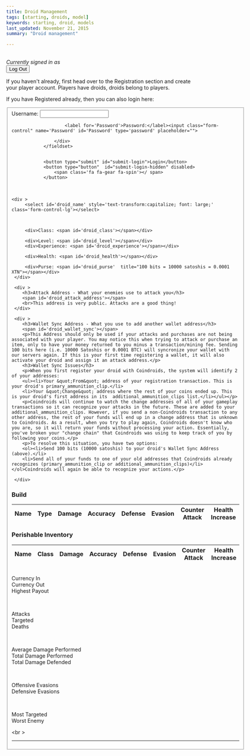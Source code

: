 ```yaml
---
title: Droid Management
tags: [starting, droids, model]
keywords: starting, droid, models 
last_updated: November 21, 2015
summary: "Droid management"

---
```



<br />

<script> 
$(document).ready(function(){
$("#submit-creation-hidden").hide();
$("#submit-login-hidden").hide();
$("#user-box").hide();
$("#reg-warning").hide();
$("#droid_details_1").hide();
$("#droid_details_2").hide();

});

</script>

 


<div id='user-box'>
<i>Currently signed in as <span id='username_display'></span></i><form ><button type='submit' id='log_out'>Log Out</button></form>
</div>

<div id='reg-warning'>
If you haven't already, first head over to the Registration section and create your player account. Players have droids, droids belong to players. 

If you have Registered already, then you can also login here:

<form class="pure-form" id="login-form">
				<fieldset class="form-group">
					<div>
						<label for='Username'> Username: </label><input class="form-control" name='Username' id='Username' type='text'>

						<label for='Password'>Password:</label><input class="form-control" name='Password' id='Password' type='password' placeholder="">
						
					</div>
				</fieldset>

				
				<button type="submit" id="submit-login">Login</button>
				<button type="button"  id="submit-login-hidden" disabled>
					<span class='fa fa-gear fa-spin'></	span>
				</button>
</form>



<script>
$("#submit-login").click(function( event ) {
   $("#submit-login").hide();
   $("#submit-login-hidden").show();
   event.preventDefault();



		   var registrationData = {
		           "username" : $("#Username").val(),
		           "password" : $("#Password").val()
		       };
		   jQuery.ajax({
		    url: "https://api.coindroids.com/rpc/identify",
		    type: "POST",
		    processData: false,
		       contentType: 'application/json',
		    data: JSON.stringify(registrationData)
			})
		.done(function(data, textStatus, jqXHR) {

		    localStorage.Username = $("#Username").val();
		    localStorage.AuthToken = 'Bearer ' + data.token;
		    
		    $("#Password").val('');
			$("#Username").val('');
		    
		       $("#reg-warning").hide();
		       	$("#user-box").show();
			   	$("#username_display").html(localStorage.Username)
		    

		 	$("#login-form").submit();
		    
		    
		    console.log("HTTP Request Succeeded: " + jqXHR.status);
		    console.log(data);
		})
		.fail(function(jqXHR, textStatus, errorThrown) {
		    console.log("HTTP Request Failed");
		})
		.always(function() {
		    /* ... */
		});


   
});

$("#log_out").click(function( event ) {
	localStorage.clear();

});

</script>  
</div>


<script> 
$(document).ready(function(){

if (localStorage.Username == null)
{
	$("#reg-warning").show();
	$("#user-box").hide();
	
} else {
	$("#reg-warning").hide();
	$("#user-box").show();
	$("#username_display").html(localStorage.Username)
	
	$("#droid_details_1").show();
	$("#droid_details_2").show();
		    
	
		jQuery.ajax({
		    url: "https://api.coindroids.com/droid?username=eq."+localStorage.Username,
		    type: "GET",
		    processData: false,
		       contentType: 'application/json',
			})
		.done(function(data, textStatus, jqXHR) {
			
			 tmp = '';
			 for (index = data.length - 1; index >= 0; --index) { 
				if (index == 0 ) {tmp = 'selected'} else { tmp = '';}
				$("#droid_name").append("<option value="+data[index].id+" "+tmp+">"+data[index].name+" ("+data[index].currency_code+")</option>");

			}
			
			  index = 0;
				$("#droid_class").html(data[index].droid_class);
				$("#droid_image").html("<img src='https://static.coindroids.com/Item/Model/full/" + data[index].droid_model_image + ".jpg' width='150px'/>");
				$("#droid_experience").html(data[index].experience);
				$("#droid_level").html(data[index].level);
				$("#droid_purse").html((data[index].purse_current/100) + "/" + (data[0].purse_max/100)+ " bits");
		  	    $("#droid_health").html(data[index].health_current + "/" + data[0].health_max);
		  	    
		  	    if (data[index].attack_address == null) {
		  	    	$("#droid_attack_address").html("<i>Your attack address has not be assigned. You need to complete you first wallet syncronization process first.");
		  	    } else {
		  	    	$("#droid_attack_address").html(data[index].attack_address + "<br><img src='https://chart.googleapis.com/chart?cht=qr&chl="+data[index].attack_address+"&chs=180x180&choe=UTF-8&chld=L|2' alt=''>")
		  	    }
		  	    
		  		for (build_index = data[index].build.length - 1; build_index >= 0; --build_index) {
		  			$("#droid_build").append("<tr><th>"+data[index].build[build_index].name+"<td>"+data[index].build[build_index].item_type+"<td>"+data[index].build[build_index].damage+"<td>"+data[index].build[build_index].accuracy+"<td>"+data[index].build[build_index].defense+"<td>"+data[index].build[build_index].evasion+"<td>"+data[index].build[build_index].counter_attack+"<td>"+data[index].build[build_index].health_increase);
		  		}
		  		
		  		if (data[index].inventory != null) {
			  		for (inventory_index = data[index].inventory.length - 1; inventory_index >= 0; --inventory_index) {
			  			$("#droid_inventory").append("<tr><th>"+data[index].inventory[inventory_index].name+"<td>"+data[index].inventory[inventory_index].item_type+"<td>"+data[index].inventory[inventory_index].damage+"<td>"+data[index].inventory[inventory_index].accuracy+"<td>"+data[index].inventory[inventory_index].defense+"<td>"+data[index].inventory[inventory_index].evasion+"<td>"+data[index].inventory[inventory_index].counter_attack+"<td>"+data[index].inventory[inventory_index].health_increase);
			  		}
		  		} else {
		  		$("#droid_inventory").append("<th> Inventory is empty. <td><td><td><td><td><td><td> ");
		  		}
	
		 	get_reg_qr(data[index].id);
		 	
		 			$("#currency_in").html(formatNumber(data[index].currency_in/100) + '&nbsp;bits' );
					$("#currency_out").html(formatNumber(data[index].currency_out/100) + '&nbsp;bits' );
					$("#highest_payout").html(formatNumber(data[index].highest_payout/100) + '&nbsp;bits' );
					$("#attacks").html(data[index].attacks);
					$("#deaths").html(data[index].deaths);
					$("#targeted").html(data[index].targeted);					
					$("#defensive_evasions").html(data[index].defensive_evasions);
					$("#offensive_evasions").html(data[index].offensive_evasions);
					
					$("#total_damage_performed").html(formatNumber(data[index].total_damage_performed.toFixed(2)));
					$("#total_damage_defended").html(formatNumber(data[index].total_damage_defended.toFixed(2)));
					
					$("#average_damage_performed").html(formatNumber(data[index].average_damage_performed.toFixed(2)));

					$("#most_targeted").html(data[index].most_targeted_name + ' (' + data[index].most_targeted_id + ')');
					$("#worst_enemy").html(data[index].worst_enemy_name + ' (' + data[index].worst_enemy_id + ')');
		 	
		    console.log("HTTP Request Succeeded: " + jqXHR.status);
		    console.log(data);
		})
		.fail(function(jqXHR, textStatus, errorThrown) {
		    console.log("HTTP Request Failed");
		})
		.always(function() {
		       $("#submit-lookup").show();
			   $("#submit-lookup-hidden").hide();
		});
	
		
	}

});

function formatNumber (num) {
    return num.toString().replace(/(\d)(?=(\d{3})+(?!\d))/g, "$1,")
}



function get_reg_qr(droid_id){
	 var qrData = {
	           "droid_id" : droid_id
	       };


    jQuery.ajax({
	    url: "https://api.coindroids.com/rpc/get_droid_registration_address",
	    headers:  {
			"Authorization": localStorage.AuthToken
		},
	    type: "POST",
	    contentType: 'application/json',
	    data: JSON.stringify(qrData)
		})
	.done(function(data, textStatus, jqXHR) {
	    var qrtext = encodeURIComponent("bitcoin://" + data[0].get_droid_registration_address + "?amount=0.0001&message=Wallet%20Sync");
	    $("#droid_wallet_sync").html(data[0].get_droid_registration_address + "<br><br><img src='https://chart.googleapis.com/chart?cht=qr&chl="+qrtext+"&chs=180x180&choe=UTF-8&chld=L|2' alt=''></p>");
	
		console.log("HTTP Request Succeeded: " + jqXHR.status);
	    console.log(data);
	})
	.fail(function(jqXHR, textStatus, errorThrown) {
		    $("#CreationFormContent").html("<p>Creation Failed!</p>");
	    console.log("HTTP Request Failed");
	})
	.always(function() {
	    /* ... */
	});

}



</script>

<br>

<div class="container"  id='droid_details_1'>

 <div class="row">
			
 	<div >
		 <select id='droid_name' style='text-transform:capitalize; font: large;' class='form-control-lg'></select>
		

	
		 <div>Class: <span id='droid_class'></span></div>
		 
		 <div>Level: <span id='droid_level'></span></div>
		 <div>Experience: <span id='droid_experience'></span></div>
		
		 <div>Health: <span id='droid_health'></span></div>
		
		 <div>Purse: <span id='droid_purse'  title="100 bits = 10000 satoshis = 0.0001 XTN"></span></div>
	 </div>

	 <div >
		<h3>Attack Address - What your enemies use to attack you</h3>
		<span id='droid_attack_address'></span>
		<br>This address is very public. Attacks are a good thing!	 	
	 </div>	

	 <div >
	 	<h3>Wallet Sync Address - What you use to add another wallet address</h3>
		<span id='droid_wallet_sync'></span>
		<p>This Address should only be used if your attacks and purchases are not being associated with your player. You may notice this when trying to attack or purchase an item, only to have your money returned to you minus a transaction/mining fee. Sending 100 bits here (i.e. 10000 Satoshis or 0.0001 BTC) will syncronize your wallet with our servers again. If this is your first time registering a wallet, it will also activate your droid and assign it an attack address.</p> 
		<h3>Wallet Sync Issues</h3>
		<p>When you first register your droid with Coindroids, the system will identify 2 of your addresses:
		<ul><li>Your &quot;From&quot; address of your registration transaction. This is your droid's primary_ammunition_clip.</li>
		<li>Your &quot;Change&quot; address where the rest of your coins ended up. This is your droid's first address in its  additional_ammunition_clips list.</li></ul></p>
		<p>Coindroids will continue to watch the change addresses of all of your gameplay transactions so it can recognize your attacks in the future. These are added to your additional_ammunition_clips. However, if you send a non-Coindroids transaction to any other address, the rest of your funds will end up in a change address that is unknown to Coindroids. As a result, when you try to play again, Coindroids doesn't know who you are, so it will return your funds without processing your action. Essentially, you've broken your "change chain" that Coindroids was using to keep track of you by following your coins.</p>
		<p>To resolve this situation, you have two options:
		<ol><li>Send 100 bits (10000 satoshis) to your droid's Wallet Sync Address (above).</li>
		<li>Send all of your funds to one of your old addresses that Coindroids already recognizes (primary_ammunition_clip or additional_ammunition_clips)</li></ol>Coindroids will again be able to recognize your actions.</p>
	
	 </div>
  <div>
  <div id='droid_image' class="col-md-4 text-center"></div>

  
</div>
<div class="container" id='droid_details_2'>
 <div class="row">
 <h3>Build</h3>
 <table id='build'>
 <thead>
 	  <tr>
   <th id="n"> Name
   <th> Type
   <th> Damage	
   <th> Accuracy	
   <th> Defense	
   <th> Evasion	
   <th> Counter Attack	
   <th> Health Increase
 </thead>
 <tbody id='droid_build'>
   
 </tbody>
 </table>

 
 <h3>Perishable Inventory</h3>
 <table id='inventory'>
 <thead>
 	  <tr>
   <th id="n"> Name
   <th> Class
   <th> Damage	
   <th> Accuracy	
   <th> Defense	
   <th> Evasion	
   <th> Counter Attack	
   <th> Health Increase
 </thead>
 <tbody id='droid_inventory'>
   
 </tbody>
 </table> 
 </div>
</div>
<br \>


<div class="row">
          <div class="col-md-4"><span class='big_number' id='currency_in'></span><div class="kbCaption">Currency In</div></div>
          <div class="col-md-4"><span class='big_number' id='currency_out'></span><div class="kbCaption">Currency Out</a></div></div>
          <div class="col-md-4"><span class='big_number' id='highest_payout'></span><div class="kbCaption">Highest Payout</div></a></div>
</div>
<p>&nbsp;</p>
<div class="row">
          <div class="col-md-4"><span class='big_number' id='attacks'></span><div class="kbCaption">Attacks</div></a></div>
          <div class="col-md-4"><span class='big_number' id='targeted'></span><div class="kbCaption">Targeted</div></a></div>
          <div class="col-md-4"><span class='big_number' id='deaths'></span><div class="kbCaption">Deaths</div></a></div>
</div>
<p>&nbsp;</p>
<div class="row">
          <div class="col-md-4"><span class='big_number' id='average_damage_performed'></span><div class="kbCaption">Average Damage Performed</div></a></div>
          <div class="col-md-4"><span class='big_number' id='total_damage_performed'></span><div class="kbCaption">Total Damage Performed</div></a></div>
          <div class="col-md-4"><span class='big_number' id='total_damage_defended'></span><div class="kbCaption">Total Damage Defended</div></a></div>
</div>
<p>&nbsp;</p>
<div class="row">
          <div class="col-md-4"><span class='big_number' id='offensive_evasions'></span><div class="kbCaption">Offensive Evasions</div></a></div>
          <div class="col-md-4"><span class='big_number' id='defensive_evasions'></span><div class="kbCaption">Defensive Evasions</div></a></div>
</div>
<p>&nbsp;</p>
<div class="row">
          <div class="col-md-4"><span class='big_number' id='most_targeted'></span><div class="kbCaption">Most Targeted</div></a></div>
          <div class="col-md-4"><span class='big_number' id='worst_enemy'></span><div class="kbCaption">Worst Enemy</div></a></div>
</div>


<br \>
<br />
<hr />


<script>

$("#droid_name").change(function( event ) {

		jQuery.ajax({
		    url: "https://api.coindroids.com/droid?id=eq."+$("#droid_name").val(),
		    type: "GET",
		    processData: false,
		       contentType: 'application/json',
			})
		.done(function(data, textStatus, jqXHR) {
			
	
			
			  index = 0;
				$("#droid_class").html(data[index].droid_class);
				
				$("#droid_image").html("<img src='https://static.coindroids.com/Item/Model/full/" + data[index].droid_model_image + ".jpg' width='150px'/>");
				$("#droid_experience").html(data[index].experience);
				$("#droid_level").html(data[index].level);
				$("#droid_purse").html((data[index].purse_current/100) + "/" + (data[0].purse_max/100)+ " bits");
		  	    $("#droid_health").html(data[index].health_current + "/" + data[0].health_max);
		  	    
		  	    if (data[index].attack_address == null) {
		  	    	$("#droid_attack_address").html("<i>Your attack address has not be assigned. You need to complete you first wallet syncronization process first.");
		  	    } else {
		  	    	$("#droid_attack_address").html(data[index].attack_address + "<br><img src='https://chart.googleapis.com/chart?cht=qr&chl="+data[index].attack_address+"&chs=180x180&choe=UTF-8&chld=L|2' alt=''>")
		  	    }
		  	    
		  	    $("#droid_build").empty();
		  		for (build_index = data[index].build.length - 1; build_index >= 0; --build_index) {
		  			$("#droid_build").append("<tr><th>"+data[index].build[build_index].name+"<td>"+data[index].build[build_index].item_type+"<td>"+data[index].build[build_index].damage+"<td>"+data[index].build[build_index].accuracy+"<td>"+data[index].build[build_index].defense+"<td>"+data[index].build[build_index].evasion+"<td>"+data[index].build[build_index].counter_attack+"<td>"+data[index].build[build_index].health_increase);
		  		}
		  		
		  		$("#droid_inventory").empty();
		  		if (data[index].inventory != null) {
			  		for (inventory_index = data[index].inventory.length - 1; inventory_index >= 0; --inventory_index) {
			  			$("#droid_inventory").append("<tr><th>"+data[index].inventory[inventory_index].name+"<td>"+data[index].inventory[inventory_index].item_type+"<td>"+data[index].inventory[inventory_index].damage+"<td>"+data[index].inventory[inventory_index].accuracy+"<td>"+data[index].inventory[inventory_index].defense+"<td>"+data[index].inventory[inventory_index].evasion+"<td>"+data[index].inventory[inventory_index].counter_attack+"<td>"+data[index].inventory[inventory_index].health_increase);
			  		}
		  		} else {
		  		$("#droid_inventory").append("<th> Inventory is empty. <td><td><td><td><td><td><td> ");
		  		}
	
			 		$("#currency_in").html(formatNumber(data[index].currency_in/100) + '&nbsp;bits' );
					$("#currency_out").html(formatNumber(data[index].currency_out/100) + '&nbsp;bits' );
					$("#highest_payout").html(formatNumber(data[index].highest_payout/100) + '&nbsp;bits' );
					$("#attacks").html(data[index].attacks);
					$("#deaths").html(data[index].deaths);
					$("#targeted").html(data[index].targeted);					
					$("#defensive_evasions").html(data[index].defensive_evasions);
					$("#offensive_evasions").html(data[index].offensive_evasions);
					
					$("#total_damage_performed").html(formatNumber(data[index].total_damage_performed.toFixed(2)));
					$("#total_damage_defended").html(formatNumber(data[index].total_damage_defended.toFixed(2)));
					
					$("#average_damage_performed").html(formatNumber(data[index].average_damage_performed.toFixed(2)));

					$("#most_targeted").html(data[index].most_targeted_name + ' (' + data[index].most_targeted_id + ')');
					$("#worst_enemy").html(data[index].worst_enemy_name + ' (' + data[index].worst_enemy_id + ')');
			 	
			 	
		 	get_reg_qr(data[index].id);
		    
		    console.log("HTTP Request Succeeded: " + jqXHR.status);
		    console.log(data);
		})
		.fail(function(jqXHR, textStatus, errorThrown) {
		    console.log("HTTP Request Failed");
		})
		.always(function() {
		       $("#submit-lookup").show();
			   $("#submit-lookup-hidden").hide();
		});

});

</script>


